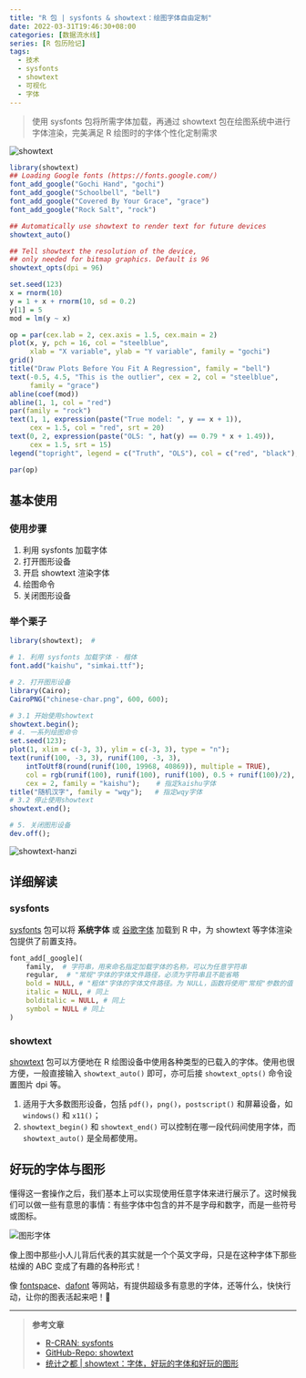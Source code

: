 ```yaml
---
title: "R 包 | sysfonts & showtext：绘图字体自由定制"
date: 2022-03-31T19:46:30+08:00
categories: [数据流水线]
series: [R 包历险记]
tags:
  - 技术
  - sysfonts
  - showtext
  - 可视化
  - 字体
---
```


> 使用 sysfonts 包将所需字体加载，再通过 showtext 包在绘图系统中进行字体渲染，完美满足 R 绘图时的字体个性化定制需求

![showtext](https://image-host-1255524710.cos.ap-beijing.myqcloud.com/img/20220403131606.png)

<!--more-->

```r
library(showtext)
## Loading Google fonts (https://fonts.google.com/)
font_add_google("Gochi Hand", "gochi")
font_add_google("Schoolbell", "bell")
font_add_google("Covered By Your Grace", "grace")
font_add_google("Rock Salt", "rock")

## Automatically use showtext to render text for future devices
showtext_auto()

## Tell showtext the resolution of the device,
## only needed for bitmap graphics. Default is 96
showtext_opts(dpi = 96)

set.seed(123)
x = rnorm(10)
y = 1 + x + rnorm(10, sd = 0.2)
y[1] = 5
mod = lm(y ~ x)

op = par(cex.lab = 2, cex.axis = 1.5, cex.main = 2)
plot(x, y, pch = 16, col = "steelblue",
     xlab = "X variable", ylab = "Y variable", family = "gochi")
grid()
title("Draw Plots Before You Fit A Regression", family = "bell")
text(-0.5, 4.5, "This is the outlier", cex = 2, col = "steelblue",
     family = "grace")
abline(coef(mod))
abline(1, 1, col = "red")
par(family = "rock")
text(1, 1, expression(paste("True model: ", y == x + 1)),
     cex = 1.5, col = "red", srt = 20)
text(0, 2, expression(paste("OLS: ", hat(y) == 0.79 * x + 1.49)),
     cex = 1.5, srt = 15)
legend("topright", legend = c("Truth", "OLS"), col = c("red", "black"), lty = 1)

par(op)
```

## 基本使用

### 使用步骤

1. 利用 sysfonts 加载字体
2. 打开图形设备
3. 开启 showtext 渲染字体
4. 绘图命令
5. 关闭图形设备

### 举个栗子

```r
library(showtext);  #

# 1. 利用 sysfonts 加载字体 - 楷体
font.add("kaishu", "simkai.ttf");

# 2. 打开图形设备
library(Cairo);
CairoPNG("chinese-char.png", 600, 600);

# 3.1 开始使用showtext
showtext.begin();
# 4. 一系列绘图命令
set.seed(123);
plot(1, xlim = c(-3, 3), ylim = c(-3, 3), type = "n");
text(runif(100, -3, 3), runif(100, -3, 3),
    intToUtf8(round(runif(100, 19968, 40869)), multiple = TRUE),
    col = rgb(runif(100), runif(100), runif(100), 0.5 + runif(100)/2),
    cex = 2, family = "kaishu");    # 指定kaishu字体
title("随机汉字", family = "wqy");   # 指定wqy字体
# 3.2 停止使用showtext
showtext.end();

# 5. 关闭图形设备
dev.off();
```

![showtext-hanzi](https://image-host-1255524710.cos.ap-beijing.myqcloud.com/img/20220403143007.png)

## 详细解读

### sysfonts

[sysfonts](https://cran.r-project.org/web/packages/sysfonts/index.html) 包可以将 **系统字体** 或 [谷歌字体](https://fonts.google.com/) 加载到 R 中，为 showtext 等字体渲染包提供了前置支持。

```r
font_add[_google](
    family,  # 字符串，用来命名指定加载字体的名称，可以为任意字符串
    regular,  # "常规"字体的字体文件路径，必须为字符串且不能省略
    bold = NULL, # "粗体"字体的字体文件路径。为 NULL，函数将使用"常规"参数的值
    italic = NULL, # 同上
    bolditalic = NULL, # 同上
    symbol = NULL # 同上
)
```

### showtext

[showtext](https://github.com/yixuan/showtext) 包可以方便地在 R 绘图设备中使用各种类型的已载入的字体。使用也很方便，一般直接输入 `showtext_auto()` 即可，亦可后接 `showtext_opts()` 命令设置图片 dpi 等。

1. 适用于大多数图形设备，包括 `pdf()`，`png()`，`postscript()` 和屏幕设备，如 `windows()` 和 `x11()`；
2. `showtext_begin()` 和 `showtext_end()` 可以控制在哪一段代码间使用字体，而 `showtext_auto()` 是全局都使用。

## 好玩的字体与图形

懂得这一套操作之后，我们基本上可以实现使用任意字体来进行展示了。这时候我们可以做一些有意思的事情：有些字体中包含的并不是字母和数字，而是一些符号或图标。

![图形字体](https://image-host-1255524710.cos.ap-beijing.myqcloud.com/img/20220403152019.png)

像上图中那些小人儿背后代表的其实就是一个个英文字母，只是在这种字体下那些枯燥的 ABC 变成了有趣的各种形式！

像 [fontspace](https://www.fontspace.com/category/people)、[dafont](https://www.dafont.com/search.php?q=people) 等网站，有提供超级多有意思的字体，还等什么，快快行动，让你的图表活起来吧！🤗

---

> **参考文章**
>
> - [R-CRAN: sysfonts](https://cran.r-project.org/web/packages/sysfonts/index.html)
> - [GitHub-Repo: showtext](https://github.com/yixuan/showtext)
> - [统计之都 | showtext：字体，好玩的字体和好玩的图形](https://cosx.org/2014/01/showtext-interesting-fonts-and-graphs/)
